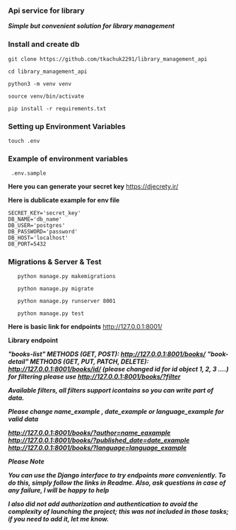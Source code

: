 ### Api service for library
***Simple but convenient solution for library management***
###  Install  and create db
```shell
git clone https://github.com/tkachuk2291/library_management_api
``` 
```shell
cd library_management_api
```
```shell
python3 -m venv venv  
``` 
```shell
source venv/bin/activate  
```
```shell
pip install -r requirements.txt  
```
### Setting up Environment Variables
```shell
touch .env  
```
### Example of environment variables
``` 
 .env.sample 
```
**Here you can generate your secret key** 
https://djecrety.ir/ 

**Here is dublicate  example for env file** 

``` 
SECRET_KEY='secret_key'
DB_NAME='db_name'
DB_USER='postgres'
DB_PASSWORD='password'
DB_HOST='localhost'
DB_PORT=5432
```


### Migrations & Server & Test

```shell
   python manage.py makemigrations
```

```shell
   python manage.py migrate
```

```shell
   python manage.py runserver 8001
```

```shell
   python manage.py test
```



**Here is basic link for endpoints**
http://127.0.0.1:8001/


**Library endpoint**  

***"books-list" METHODS (GET, POST): http://127.0.0.1:8001/books/***
***"book-detail" METHODS (GET, PUT, PATCH, DELETE): http://127.0.0.1:8001/books/id/
(please changed id for id object 1, 2, 3 ....)***
***for filtering please use http://127.0.0.1:8001/books/?filter***

***Available filters, all filters support icontains so you can write part of data.***


***Please change name_example , date_example or language_example for valid data***

***http://127.0.0.1:8001/books/?author=name_eaxample***  
***http://127.0.0.1:8001/books/?published_date=date_example***  
***http://127.0.0.1:8001/books/?language=language_example***  




***Please Note***  

***You can use the Django interface to try endpoints more conveniently. To do this, simply follow the links in Readme.
Also, ask questions in case of any failure, I will be happy to help***  

***I also did not add authorization and authentication to avoid the complexity of launching the project; 
this was not included in those tasks; if you need to add it, let me know.***